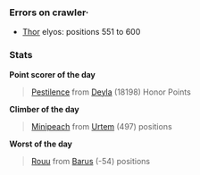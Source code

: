 ### Errors on crawler·
- [Thor](/#/ranking/Thor) elyos: positions 551 to 600


### Stats

**Point scorer of the day**
>[Pestilence](/#/character/Deyla/1198066) from [Deyla](/#/ranking/Deyla)  (18198) Honor Points


**Climber of the day**
>[Minipeach](/#/character/Urtem/1141767) from [Urtem](/#/ranking/Urtem)  (497) positions


**Worst of the day**
>[Rouu](/#/character/Barus/172778) from [Barus](/#/ranking/Barus)  (-54) positions


